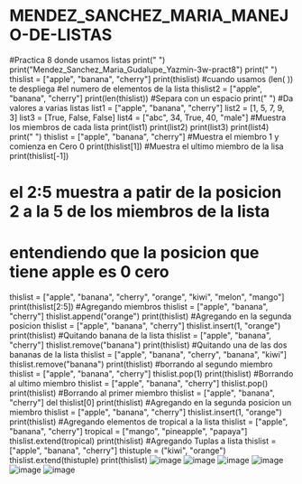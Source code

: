 # MENDEZ_SANCHEZ_MARIA_MANEJO-DE-LISTAS
#Practica 8  donde usamos listas
print(" ")
print("Mendez_Sanchez_Maria_Gudalupe_Yazmin-3w-pract8")
print(" ")
thislist = ["apple", "banana", "cherry"]
print(thislist)
#cuando usamos (len( )) te despliega
#el numero de elementos de la lista
thislist2 = ["apple", "banana", "cherry"]
print(len(thislist))
#Separa con un espacio
print(" ")
#Da valores a varias listas
list1 = ["apple", "banana", "cherry"]
list2 = [1, 5, 7, 9, 3]
list3 = [True, False, False]
list4 = ["abc", 34, True, 40, "male"]
#Muestra los miembros de cada lista
print(list1)
print(list2)
print(list3)
print(list4)
print(" ")
thislist = ["apple", "banana", "cherry"]
#Muestra el miembro 1 y comienza en Cero 0
print(thislist[1])
#Muestra el ultimo miembro de la lisa
print(thislist[-1])
# el 2:5 muestra a patir de la posicion 2 a la 5 de los miembros de la lista
# entendiendo que la posicion que tiene apple es 0 cero
thislist = ["apple", "banana", "cherry", "orange", "kiwi", "melon", "mango"]
print(thislist[2:5])
#Agregando miembros
thislist = ["apple", "banana", "cherry"]
thislist.append("orange")
print(thislist)
#Agregando en la segunda posicion
thislist = ["apple", "banana", "cherry"]
thislist.insert(1, "orange")
print(thislist)
#Quitando banana de la lista
thislist = ["apple", "banana", "cherry"]
thislist.remove("banana")
print(thislist)
#Quitando una de las dos bananas de la lista
thislist = ["apple", "banana", "cherry", "banana", "kiwi"]
thislist.remove("banana")
print(thislist)
#borrando al segundo miembro
thislist = ["apple", "banana", "cherry"]
thislist.pop(1)
print(thislist)
#Borrando al ultimo miembro
thislist = ["apple", "banana", "cherry"]
thislist.pop()
print(thislist)
#Borrando al primer miembro
thislist = ["apple", "banana", "cherry"]
del thislist[0]
print(thislist)
#Agregando en la segunda posicion un miembro
thislist = ["apple", "banana", "cherry"]
thislist.insert(1, "orange")
print(thislist)
#Agregando elementos de tropical a la lista
thislist = ["apple", "banana", "cherry"]
tropical = ["mango", "pineapple", "papaya"]
thislist.extend(tropical)
print(thislist)
#Agregando Tuplas a lista
thislist = ["apple", "banana", "cherry"]
thistuple = ("kiwi", "orange")
thislist.extend(thistuple)
print(thislist)
![image](https://github.com/user-attachments/assets/f76fc6ef-fc6a-4a32-9d5b-4fabcc5b30da)
![image](https://github.com/user-attachments/assets/76625f39-a02d-420c-a048-583d6e00494b)
![image](https://github.com/user-attachments/assets/74840bee-9960-4f7c-bcca-0af5fa0f0348)
![image](https://github.com/user-attachments/assets/a1e9262b-c8f9-4f1e-9218-c82f1f0fa82c)
![image](https://github.com/user-attachments/assets/7dacaa79-bd20-4dcf-a3b9-536a066e883f)
![image](https://github.com/user-attachments/assets/f3a8d023-d211-4f75-9c4d-e2890f71215b)





